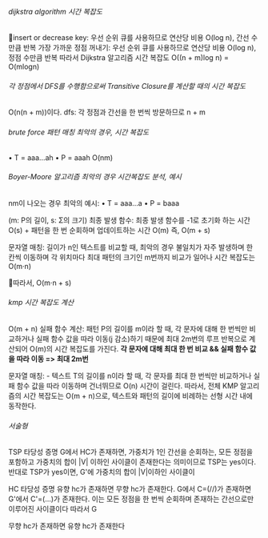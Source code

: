 ###### dijkstra algorithm 시간 복잡도
insert or decrease key: 우선 순위 큐를 사용하므로 연산당 비용 O(log n), 간선 수만큼 반복
가장 가까운 정점 꺼내기: 우선 순위 큐를 사용하므로 연산당 비용 O(log n), 정점 수만큼 반복
	따라서 Dijkstra 알고리즘 시간 복잡도 O((n + m)log n) = O(mlogn)
###### 각 정점에서 DFS를 수행함으로써 Transitive Closure를 계산할 때의 시간 복잡도
O(n(n + m))이다.
dfs: 각 정점과 간선을 한 번씩 방문하므로 n + m
###### brute force 패턴 매칭 최악의 경우, 시간 복잡도
•	T = aaa…ah
•	P = aaah
 O(nm)
###### Boyer-Moore 알고리즘 최악의 경우 시간복잡도 분석, 예시
nm이 나오는 경우 최악의 예시:
•	T = aaa…a
•	P = baaa

(m: P의 길이, s: Σ의 크기)
최종 발생 함수: 최종 발생 함수를 -1로 초기화 하는 시간 O(s) + 패턴을 한 번 순회하며 업데이트하는 시간 O(m) 즉, O(m + s)

문자열 매칭: 길이가 n인 텍스트를 비교할 때, 최악의 경우 불일치가 자주 발생하며 한 칸씩 이동하며 각 위치마다 최대 패턴의 크기인 m번까지 비교가 일어나 시간 복잡도는 O(m·n)

따라서, O(m·n + s)
###### kmp 시간 복잡도 계산
O(m + n)
실패 함수 계산: 패턴 P의 길이를 m이라 할 때, 각 문자에 대해 한 번씩만 비교하거나 실패 함수 값을 따라 이동(j 감소)하기 때문에 최대 2m번의 루프 반복으로 계산되어 O(m)의 시간 복잡도를 가진다.
**각 문자에 대해 최대 한 번 비교 && 실패 함수 값을 따라 이동 => 최대 2m번**

문자열 매칭: - 텍스트 T의 길이를 n이라 할 때, 각 문자를 최대 한 번씩만 비교하거나 실패 함수 값을 따라 이동하며 건너뛰므로 O(n) 시간이 걸린다.
따라서, 전체 KMP 알고리즘의 시간 복잡도는 O(m + n)으로, 텍스트와 패턴의 길이에 비례하는 선형 시간 내에 동작한다.


###### 서술형
TSP 타당성 증명
G에서 HC가 존재하면, 가중치가 1인 간선을 순회하는, 모든 정점을 포함하고 가중치의 합이 |V| 이하인 사이클이 존재한다는 의미이므로 TSP는 yes이다. 반대로 TSP가 yes이면, G'에 가중치의 합이 |V|이하인 사이클이

HC 타당성 증명
유향 hc가 존재하면 무향 hc가 존재한다.
G에서 C=(//)가 존재하면 G'에서 C'=(...)가 존재한다.
이는 모든 정점을 한 번씩 순회하며 존재하는 간선으로만 이루어진 사이클이다
따라서 G

무향 hc가 존재하면 유향 hc가 존재한다



